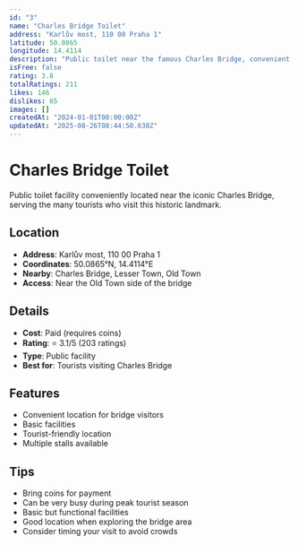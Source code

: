 ```yaml
---
id: "3"
name: "Charles Bridge Toilet"
address: "Karlův most, 110 00 Praha 1"
latitude: 50.0865
longitude: 14.4114
description: "Public toilet near the famous Charles Bridge, convenient for tourists."
isFree: false
rating: 3.8
totalRatings: 211
likes: 146
dislikes: 65
images: []
createdAt: "2024-01-01T00:00:00Z"
updatedAt: "2025-08-26T08:44:50.638Z"
---
```










# Charles Bridge Toilet

Public toilet facility conveniently located near the iconic Charles Bridge, serving the many tourists who visit this historic landmark.

## Location

- **Address**: Karlův most, 110 00 Praha 1
- **Coordinates**: 50.0865°N, 14.4114°E
- **Nearby**: Charles Bridge, Lesser Town, Old Town
- **Access**: Near the Old Town side of the bridge

## Details

- **Cost**: Paid (requires coins)
- **Rating**: ⭐ 3.1/5 (203 ratings)
- **Type**: Public facility
- **Best for**: Tourists visiting Charles Bridge

## Features

- Convenient location for bridge visitors
- Basic facilities
- Tourist-friendly location
- Multiple stalls available

## Tips

- Bring coins for payment
- Can be very busy during peak tourist season
- Basic but functional facilities
- Good location when exploring the bridge area
- Consider timing your visit to avoid crowds

